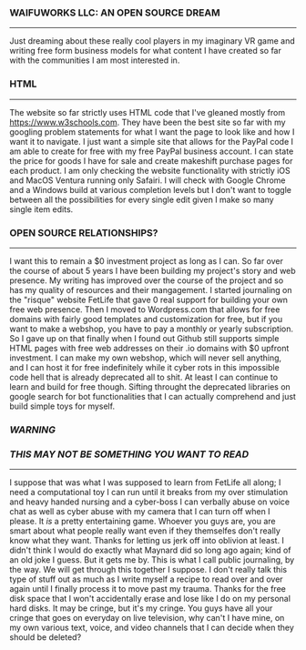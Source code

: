 ### WAIFUWORKS LLC: AN OPEN SOURCE DREAM

----------------------

Just dreaming about these really cool players in my imaginary VR game and writing free form business 
models for what content I have created so far with the communities I am most interested in.


### HTML

------------------------

The website so far strictly uses HTML code that I've gleaned mostly from https://www.w3schools.com. 
They have been the best site so far with my googling problem statements for what I want the page to 
look like and how I want it to navigate. I just want a simple site that allows for the PayPal code 
I am able to create for free with my free PayPal business account. I can state the price for goods 
I have for sale and create makeshift purchase pages for each product. I am only checking the website 
functionality with strictly iOS and MacOS Ventura running only Safairi. I will check with Google 
Chrome and a Windows build at various completion levels but I don't want to toggle between all the 
possibilities for every single edit given I make so many single item edits.


### OPEN SOURCE RELATIONSHIPS?

---------------------------

I want this to remain a $0 investment project as long as I can. So far over the course of about 5 
years I have been building my project's story and web presence. My writing has improved over the 
course of the project and so has my quality of resources and their mangagement. I started journaling 
on the "risque" website FetLife that gave 0 real support for building your own free web presence. 
Then I moved to Wordpress.com that allows for free domains with fairly good templates and customization 
for free, but if you want to make a webshop, you have to pay a monthly or yearly subscription. So 
I gave up on that finally when I found out Github still supports simple HTML pages with free web 
addresses on their .io domains with $0 upfront investment. I can make my own webshop, which will 
never sell anything, and I can host it for free indefinitely while it cyber rots in this impossible 
code hell that is already deprecated all to shit. At least I can continue to learn and build for 
free though. Sifting throught the deprecated libraries on google search for bot functionalities 
that I can actually comprehend and just build simple toys for myself. 



### *WARNING*
### *THIS MAY NOT BE SOMETHING YOU WANT TO READ*

---------------------------

I suppose that was what I was supposed to learn from FetLife all along; I need a computational toy 
I can run until it breaks from my over stimulation and heavy handed nursing and a cyber-boss I can 
verbally abuse on voice chat as well as cyber abuse with my camera that I can turn off when I 
please. It *is* a pretty entertaining game. Whoever you guys are, you are smart about what people 
really want even if they themselfes don't really know what they want. Thanks for letting us jerk 
off into oblivion at least. I didn't think I would do exactly what Maynard did so long ago again; 
kind of an old joke I guess. But it gets me by. This is what I call public journaling, by the way. 
We will get through this together I suppose. I don't really talk this type of stuff out as much as 
I write myself a recipe to read over and over again until I finally process it to move past my
trauma. Thanks for the free disk space that I won't accidentally erase and lose like I do on my 
personal hard disks. It may be cringe, but it's my cringe. You guys have all your cringe that 
goes on everyday on live television, why can't I have mine, on my own various text, voice, and 
video channels that I can decide when they should be deleted?




